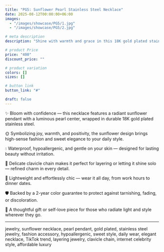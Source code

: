 ```yaml
---
title: "PG5: Sunflower Pearl Stainless Steel Necklace"
date: 2025-08-12T00:00:00+06:00
images: 
  - "/images/showcase/PG5/1.jpg"
  - "/images/showcase/PG5/2.jpg"

# meta description
description: "Shine with warmth and grace in this 18K gold plated stainless steel necklace featuring a sunflower pendant with a pearl center — sweet, elegant, and skin-safe."

# product Price
price: "400"
discount_price: ""

# product variation
colors: []
sizes: []

# button link
button_link: "#"

draft: false
---
```


✨ Bloom with confidence — this necklace features a radiant sunflower pendant with a luminous pearl center, wrapped in durable 18K gold plated stainless steel.

🌞 Symbolizing joy, warmth, and positivity, the sunflower design brings high-sense fashion and sweet elegance to your daily style.

💧 Waterproof, hypoallergenic, and gentle on your skin — designed for lasting beauty without irritation.

🔗 Delicate clavicle chain makes it perfect for layering or letting it shine solo — refined charm in every detail.

🌟 Lightweight and effortlessly chic — wear it all day, from work hours to dinner dates.

🛡️ Backed by a 2-year color guarantee to protect against tarnishing, fading, or discoloration.

💖 A thoughtful gift or self-love piece for those who radiate light and style wherever they go.

---
jewelry, sunflower necklace, pearl pendant, gold plated, stainless steel jewelry, fashion accessory, hypoallergenic, sweet style, daily wear, elegant necklace, TikTok trend, layering jewelry, clavicle chain, internet celebrity style, affordable luxury
